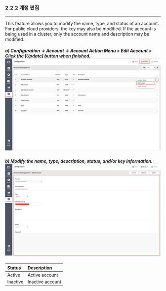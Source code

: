 ### 2.2.2 계정 편집

---

This feature allows you to modify the name, type, and status of an account. For public cloud providers, the key may also be modified. If the account is being used in a cluster, only the account name and description may be modified.

##### a\) Configuration → Account → Account Action Menu > Edit Account > Click the [Update] button when finished.![](/assets/EN/2.5/2.2.2_1.png)

##### b\) Modify the name, type, description, status, and/or key information.![](/assets/EN/2.5/2.2.2_2.png)

| Status | **Description** |
| :--- | :--- |
| Active | Active account |
| Inactive | Inactive account |



